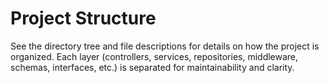 # Project Structure

See the directory tree and file descriptions for details on how the project is organized. Each layer (controllers, services, repositories, middleware, schemas, interfaces, etc.) is separated for maintainability and clarity.
